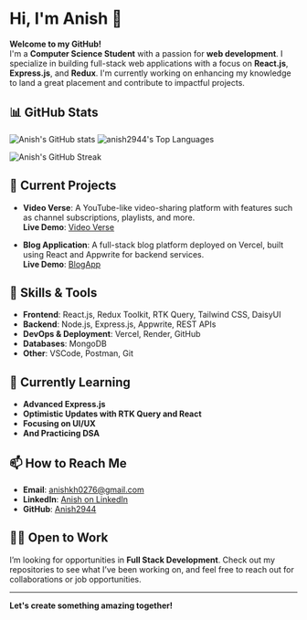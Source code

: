 # Hi, I'm Anish 👋

**Welcome to my GitHub!**  
I'm a **Computer Science Student** with a passion for **web development**. I specialize in building full-stack web applications with a focus on **React.js**, **Express.js**, and **Redux**. I'm currently working on enhancing my knowledge to land a great placement and contribute to impactful projects.

## 📊 GitHub Stats

![Anish's GitHub stats](https://github-readme-stats.vercel.app/api?username=Anish2944&show_icons=true&hide_title=true&hide=prs&count_private=true&include_all_commits=true&hide_border=true&theme=radical)  ![anish2944's Top Languages](https://github-readme-stats.vercel.app/api/top-langs/?username=anish2944&theme=radical&show_icons=true&hide_border=true&layout=compact)

![Anish's GitHub Streak](https://github-readme-streak-stats.herokuapp.com/?user=Anish2944&theme=radical&hide_border=true)


## 🔭 Current Projects

- **Video Verse**: A YouTube-like video-sharing platform with features such as channel subscriptions, playlists, and more.  
  **Live Demo**: [Video Verse](https://video-verse-gamma.vercel.app)
  
- **Blog Application**: A full-stack blog platform deployed on Vercel, built using React and Appwrite for backend services.   
  **Live Demo**: [BlogApp](https://blog-app-psi-olive.vercel.app/)
## 💼 Skills & Tools

- **Frontend**: React.js, Redux Toolkit, RTK Query, Tailwind CSS, DaisyUI
- **Backend**: Node.js, Express.js, Appwrite, REST APIs
- **DevOps & Deployment**: Vercel, Render, GitHub
- **Databases**: MongoDB
- **Other**: VSCode, Postman, Git

## 🌱 Currently Learning

- **Advanced Express.js**
- **Optimistic Updates with RTK Query and React**
- **Focusing on UI/UX**
- **And Practicing DSA**

## 📫 How to Reach Me

- **Email**: anishkh0276@gmail.com
- **LinkedIn**: [Anish on LinkedIn](https://www.linkedin.com/in/anish-kushwaha-45857b227/)
- **GitHub**: [Anish2944](https://github.com/Anish2944)

## 👨‍💻 Open to Work

I’m looking for opportunities in **Full Stack Development**. Check out my repositories to see what I’ve been working on, and feel free to reach out for collaborations or job opportunities.

---

**Let's create something amazing together!**
